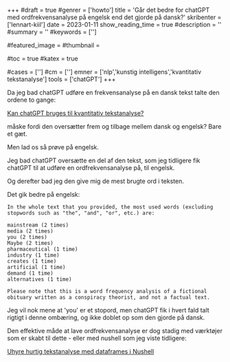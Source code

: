 +++
#draft = true
#genrer = ['howto']
title = 'Går det bedre for chatGPT med ordfrekvensanalyse på engelsk end det gjorde på dansk?'
skribenter = ['lennart-kiil']
date = 2023-01-11
show_reading_time = true
#description = ''
#summary = ''
#keywords = ['']

#featured_image =
#thumbnail =

#toc = true
#katex = true

#cases = ['']
#cm = ['']
emner = ['nlp','kunstig intelligens','kvantitativ tekstanalyse']
tools = ['chatGPT']
+++

Da jeg bad chatGPT udføre en frekvensanalyse på en dansk tekst talte den ordene to gange:

[Kan chatGPT bruges til kvantitativ tekstanalyse?](https://www.kiils.dk/erfaring/nlp/chatgpt-ordfrekvensanalyse/)

måske fordi den oversætter frem og tilbage mellem dansk og engelsk? Bare et gæt.

Men lad os så prøve på engelsk.


Jeg bad chatGPT oversætte en del af den tekst, som jeg tidligere fik chatGPT til at udføre en ordfrekvensanalyse på, til engelsk.

Og derefter bad jeg den give mig de mest brugte ord i teksten.

Det gik bedre på engelsk:

```
In the whole text that you provided, the most used words (excluding stopwords such as "the", "and", "or", etc.) are:

mainstream (2 times)
media (2 times)
you (2 times)
Maybe (2 times)
pharmaceutical (1 time)
industry (1 time)
creates (1 time)
artificial (1 time)
demand (1 time)
alternatives (1 time)

Please note that this is a word frequency analysis of a fictional obituary written as a conspiracy theorist, and not a factual text.

```

Jeg vil nok mene at 'you' er et stopord, men chatGPT fik i hvert fald talt rigtigt i denne ombæring, og ikke doblet op som den gjorde på dansk.

Den effektive måde at lave ordfrekvensanalyse er dog stadig med værktøjer som er skabt til dette - eller med nushell som jeg viste tidligere:

[Uhyre hurtig tekstanalyse med dataframes i Nushell](https://www.kiils.dk/erfaring/nlp/nushell-dataframes/)


